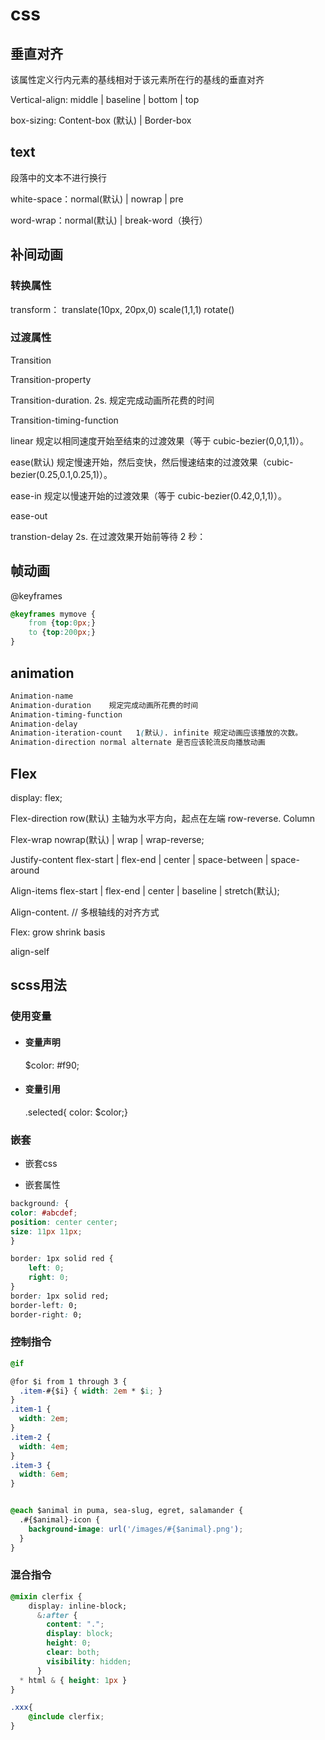 # css

## 垂直对齐
该属性定义行内元素的基线相对于该元素所在行的基线的垂直对齐

Vertical-align: middle | baseline | bottom | top

box-sizing:  Content-box (默认) | Border-box

## text
段落中的文本不进行换行

white-space：normal(默认) | nowrap | pre

word-wrap：normal(默认) | break-word（换行）

## 补间动画

### 转换属性
transform：
translate(10px, 20px,0)
scale(1,1,1)
rotate()

### 过渡属性
Transition

Transition-property

Transition-duration.   2s. 规定完成动画所花费的时间

Transition-timing-function 

linear  规定以相同速度开始至结束的过渡效果（等于 cubic-bezier(0,0,1,1)）。

ease(默认) 规定慢速开始，然后变快，然后慢速结束的过渡效果（cubic-bezier(0.25,0.1,0.25,1)）。

ease-in 规定以慢速开始的过渡效果（等于 cubic-bezier(0.42,0,1,1)）。

ease-out

transtion-delay 2s. 在过渡效果开始前等待 2 秒：

## 帧动画
@keyframes
``` css
@keyframes mymove {
    from {top:0px;}
    to {top:200px;}
}
```

## animation
``` css
Animation-name
Animation-duration    规定完成动画所花费的时间
Animation-timing-function
Animation-delay 
Animation-iteration-count   1(默认). infinite 规定动画应该播放的次数。
Animation-direction normal alternate 是否应该轮流反向播放动画
```

## Flex
display: flex;

Flex-direction
    row(默认) 主轴为水平方向，起点在左端
      row-reverse. 
    Column  

Flex-wrap
    nowrap(默认) | wrap | wrap-reverse;

Justify-content
    flex-start | flex-end | center | space-between | space-around

Align-items
    flex-start | flex-end | center | baseline | stretch(默认);

Align-content. // 多根轴线的对齐方式

Flex: grow shrink basis

align-self
</pre>

## scss用法

### 使用变量

- #### 变量声明

  $color: #f90;

- #### 变量引用

  .selected{ color: $color;}

### 嵌套

- 嵌套css

- 嵌套属性

``` css
background: {
color: #abcdef;
position: center center;
size: 11px 11px;
}

border: 1px solid red {
    left: 0;
    right: 0;
}
border: 1px solid red;
border-left: 0;
border-right: 0;

```

### 控制指令

``` css
@if

@for $i from 1 through 3 {
  .item-#{$i} { width: 2em * $i; }
}
.item-1 {
  width: 2em; 
}
.item-2 {
  width: 4em; 
}
.item-3 {
  width: 6em; 
}


@each $animal in puma, sea-slug, egret, salamander {
  .#{$animal}-icon {
    background-image: url('/images/#{$animal}.png');
  }
}
```

### 混合指令

``` css
@mixin clerfix {
    display: inline-block;
      &:after {
        content: ".";
        display: block;
        height: 0;
        clear: both;
        visibility: hidden;
      }
  * html & { height: 1px }
}

.xxx{
    @include clerfix;
}
```